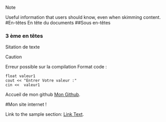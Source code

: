 > [!NOTE]
Useful information that users should know, even when skimming content.
#En-têtes 
En tête du documents
##Sous en-têtes
### 3 ème en têtes
Sitation de texte 

> [!CAUTION]
> Erreur possible sur la compilation
Format code : 

```
float valeur1
cout << "Entrer Votre valeur :"
cin <<  valeur1
```

Accueil de mon github [Mon Github](https://github.com/AUG-CIEL). 


#Mon site internet ! 

Link to the sample section: [Link Text](#En-têtes).
